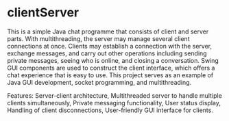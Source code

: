 # clientServer

This is a simple Java chat programme that consists of client and server parts. With multithreading, the server may manage several client connections at once. Clients may establish a connection with the server, exchange messages, and carry out other operations including sending private messages, seeing who is online, and closing a conversation. Swing GUI components are used to construct the client interface, which offers a chat experience that is easy to use. This project serves as an example of Java GUI development, socket programming, and multithreading.

Features:
  Server-client architecture,
  Multithreaded server to handle multiple clients simultaneously,
  Private messaging functionality,
  User status display,
  Handling of client disconnections,
  User-friendly GUI interface for clients.
